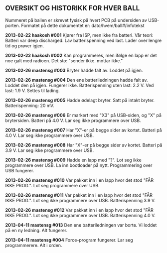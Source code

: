 
OVERSIKT OG HISTORIKK FOR HVER BALL
-----------------------------------
Nummeret på ballen er skrevet fysisk på hvert PCB på undersiden av USB-porten.
Formatet på dette dokumentet er: dato/hvem/ball#/infotekst


**2013-02-22  haakosh  #001**
Kjører fra ISP, men ikke fra batteri. Vår teori: Batteri var deep discharged. Lav batterispenning ved last. Lader over lengre tid og prøver igjen.

**2013-02-22  haakosh #002**
Kan programmeres, men ifølge en lapp er det noe galt med radioen. Det sto: "sender ikke. mottar ikke."

**2013-02-26  mastensg #003**
Bryter hadde falt av. Loddet på igjen.

**2013-02-26  mastensg #004**
Den ene batteriledningen hadde falt av. Loddet den på igjen. Fungerer ikke.
Batterispenning uten last: 2.2 V. Ved last: 1.9 V. Settes til lading.

**2013-02-26  mastensg #005**
Hadde ødelagt bryter. Satt på intakt bryter. Batterispenning: 20 mV.

**2013-02-26  mastensg #006**
Er markert med "X3" på USB-siden, og "X" på brytersiden. Batteri på 4.0 V. Lar
seg ikke programmere over USB.

**2013-02-26  mastensg #007**
Har "X"-er på begge sider av kortet. Batteri på 4.0 V. Lar seg ikke programmere
over USB.

**2013-02-26  mastensg #008**
Har "X"-er på begge sider av kortet. Batteri på 3.9 V. Lar seg ikke programmere
over USB.

**2013-02-26  mastensg #009**
Hadde en lapp med "?". Lot seg ikke programmere over USB. La inn bootloader på
nytt. Programmering over USB fungerer.

**2013-02-26  mastensg #010**
Var pakket inn i en lapp hvor det stod "FÅR IKKE PROG.". Lot seg programmere
over USB.

**2013-02-26  mastensg #011**
Var pakket inn i en lapp hvor det stod "FÅR IKKE PROG.". Lot seg ikke
programmere over USB. Batterispenning 3.9 V.

**2013-02-26  mastensg #012**
Var pakket inn i en lapp hvor det stod "FÅR IKKE PROG.". Lot seg ikke
programmere over USB. Batterispenning 4.0 V.

**2013-04-11  mastensg #013**
Den ene batteriledningen var borte. Vi loddet på en ny ledning. Alt fungerer.

**2013-04-11  mastensg #004**
Force-program fungerer. Lar seg programmerere. Alt i orden.
